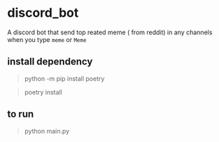 # discord_bot
A discord bot that send top reated meme ( from reddit) in any channels when you type `meme` or `Meme`

## install dependency  
> python -m pip install poetry

> poetry install

## to run 
> python main.py
